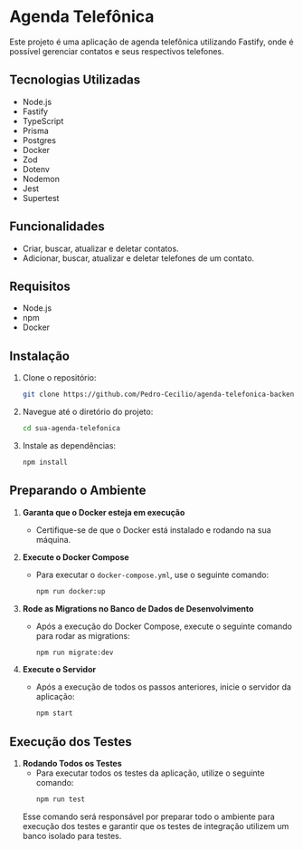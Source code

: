 # Agenda Telefônica

Este projeto é uma aplicação de agenda telefônica utilizando Fastify, onde é possível gerenciar contatos e seus respectivos telefones.

## Tecnologias Utilizadas

- Node.js
- Fastify
- TypeScript
- Prisma
- Postgres
- Docker
- Zod
- Dotenv
- Nodemon
- Jest
- Supertest

## Funcionalidades

- Criar, buscar, atualizar e deletar contatos.
- Adicionar, buscar, atualizar e deletar telefones de um contato.

## Requisitos

- Node.js
- npm
- Docker

## Instalação

1. Clone o repositório:

    ```bash
    git clone https://github.com/Pedro-Cecilio/agenda-telefonica-backend.git
    ```

2. Navegue até o diretório do projeto:

    ```bash
    cd sua-agenda-telefonica
    ```

3. Instale as dependências:

    ```bash
    npm install
    ```

## Preparando o Ambiente

1. **Garanta que o Docker esteja em execução**
    - Certifique-se de que o Docker está instalado e rodando na sua máquina.

2. **Execute o Docker Compose**
    - Para executar o `docker-compose.yml`, use o seguinte comando:
        ```bash
        npm run docker:up
        ```

3. **Rode as Migrations no Banco de Dados de Desenvolvimento**
    - Após a execução do Docker Compose, execute o seguinte comando para rodar as migrations:
        ```bash
        npm run migrate:dev
        ```

4. **Execute o Servidor**
    - Após a execução de todos os passos anteriores, inicie o servidor da aplicação:
        ```bash
        npm start
        ```

## Execução dos Testes

1. **Rodando Todos os Testes**
    - Para executar todos os testes da aplicação, utilize o seguinte comando:
        ```bash
        npm run test
        ```
    Esse comando será responsável por preparar todo o ambiente para execução dos testes e garantir que os testes de integração utilizem um banco isolado para testes.

